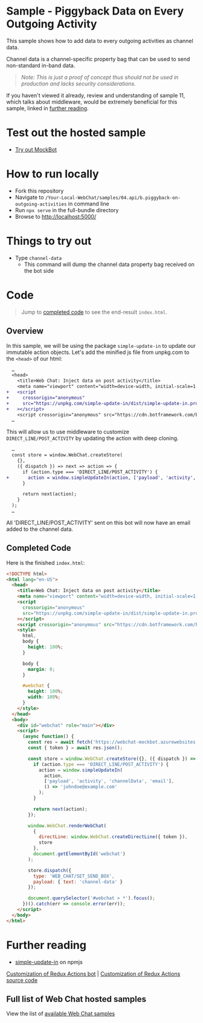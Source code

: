 # Sample - Piggyback Data on Every Outgoing Activity

This sample shows how to add data to every outgoing activities as channel data.

Channel data is a channel-specific property bag that can be used to send non-standard in-band data.

> _Note: This is just a proof of concept thus should not be used in production
> and lacks security considerations._

If you haven't viewed it already, review and understanding of sample 11, which talks about middleware, would be extremely beneficial for this sample, linked in [further reading](#further-reading).

# Test out the hosted sample

-  [Try out MockBot](https://microsoft.github.io/BotFramework-WebChat/04.api/b.piggyback-on-outgoing-activities)

# How to run locally

-  Fork this repository
-  Navigate to `/Your-Local-WebChat/samples/04.api/b.piggyback-on-outgoing-activities` in command line
-  Run `npx serve` in the full-bundle directory
-  Browse to [http://localhost:5000/](http://localhost:5000/)

# Things to try out

-  Type `channel-data`
   -  This command will dump the channel data property bag received on the bot side

# Code

> Jump to [completed code](#completed-code) to see the end-result `index.html`.

## Overview

In this sample, we will be using the package `simple-update-in` to update our immutable action objects. Let's add the minified js file from unpkg.com to the `<head>` of our html:

```diff
  …
  <head>
    <title>Web Chat: Inject data on post activity</title>
    <meta name="viewport" content="width=device-width, initial-scale=1.0" />
+   <script
+     crossorigin="anonymous"
+     src="https://unpkg.com/simple-update-in/dist/simple-update-in.production.min.js"
+   ></script>
    <script crossorigin="anonymous" src="https://cdn.botframework.com/botframework-webchat/latest/webchat.js"></script>
  …
```

This will allow us to use middleware to customize `DIRECT_LINE/POST_ACTIVITY` by updating the action with deep cloning.

```diff
  …
  const store = window.WebChat.createStore(
    {},
    ({ dispatch }) => next => action => {
      if (action.type === 'DIRECT_LINE/POST_ACTIVITY') {
+       action = window.simpleUpdateIn(action, ['payload', 'activity', 'channelData', 'email'], () => 'johndoe@example.com');
      }

      return next(action);
    }
  );
  …
```

All 'DIRECT_LINE/POST_ACTIVITY' sent on this bot will now have an email added to the channel data.

## Completed Code

Here is the finished `index.html`:

<!-- prettier-ignore-start -->
```html
<!DOCTYPE html>
<html lang="en-US">
  <head>
    <title>Web Chat: Inject data on post activity</title>
    <meta name="viewport" content="width=device-width, initial-scale=1.0" />
    <script
      crossorigin="anonymous"
      src="https://unpkg.com/simple-update-in/dist/simple-update-in.production.min.js"
    ></script>
    <script crossorigin="anonymous" src="https://cdn.botframework.com/botframework-webchat/latest/webchat.js"></script>
    <style>
      html,
      body {
        height: 100%;
      }

      body {
        margin: 0;
      }

      #webchat {
        height: 100%;
        width: 100%;
      }
    </style>
  </head>
  <body>
    <div id="webchat" role="main"></div>
    <script>
      (async function() {
        const res = await fetch('https://webchat-mockbot.azurewebsites.net/directline/token', { method: 'POST' });
        const { token } = await res.json();

        const store = window.WebChat.createStore({}, ({ dispatch }) => next => action => {
          if (action.type === 'DIRECT_LINE/POST_ACTIVITY') {
            action = window.simpleUpdateIn(
              action,
              ['payload', 'activity', 'channelData', 'email'],
              () => 'johndoe@example.com'
            );
          }

          return next(action);
        });

        window.WebChat.renderWebChat(
          {
            directLine: window.WebChat.createDirectLine({ token }),
            store
          },
          document.getElementById('webchat')
        );

        store.dispatch({
          type: 'WEB_CHAT/SET_SEND_BOX',
          payload: { text: 'channel-data' }
        });

        document.querySelector('#webchat > *').focus();
      })().catch(err => console.error(err));
    </script>
  </body>
</html>
```
<!-- prettier-ignore-end -->

# Further reading

-  [simple-update-in](https://www.npmjs.com/package/simple-update-in) on npmjs

[Customization of Redux Actions bot](https://microsoft.github.io/BotFramework-WebChat/04.api/j.redux-actions) | [Customization of Redux Actions source code](./../04.api/j.redux-actions)

## Full list of Web Chat hosted samples

View the list of [available Web Chat samples](https://github.com/microsoft/BotFramework-WebChat/tree/master/samples)
